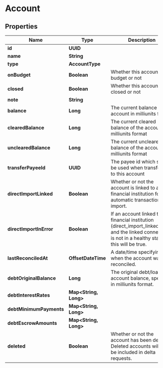 

# Account


## Properties

| Name | Type | Description | Notes |
|------------ | ------------- | ------------- | -------------|
|**id** | **UUID** |  |  |
|**name** | **String** |  |  |
|**type** | **AccountType** |  |  |
|**onBudget** | **Boolean** | Whether this account is on budget or not |  |
|**closed** | **Boolean** | Whether this account is closed or not |  |
|**note** | **String** |  |  [optional] |
|**balance** | **Long** | The current balance of the account in milliunits format |  |
|**clearedBalance** | **Long** | The current cleared balance of the account in milliunits format |  |
|**unclearedBalance** | **Long** | The current uncleared balance of the account in milliunits format |  |
|**transferPayeeId** | **UUID** | The payee id which should be used when transferring to this account |  |
|**directImportLinked** | **Boolean** | Whether or not the account is linked to a financial institution for automatic transaction import. |  [optional] |
|**directImportInError** | **Boolean** | If an account linked to a financial institution (direct_import_linked&#x3D;true) and the linked connection is not in a healthy state, this will be true. |  [optional] |
|**lastReconciledAt** | **OffsetDateTime** | A date/time specifying when the account was last reconciled. |  [optional] |
|**debtOriginalBalance** | **Long** | The original debt/loan account balance, specified in milliunits format. |  [optional] |
|**debtInterestRates** | **Map&lt;String, Long&gt;** |  |  [optional] |
|**debtMinimumPayments** | **Map&lt;String, Long&gt;** |  |  [optional] |
|**debtEscrowAmounts** | **Map&lt;String, Long&gt;** |  |  [optional] |
|**deleted** | **Boolean** | Whether or not the account has been deleted.  Deleted accounts will only be included in delta requests. |  |



